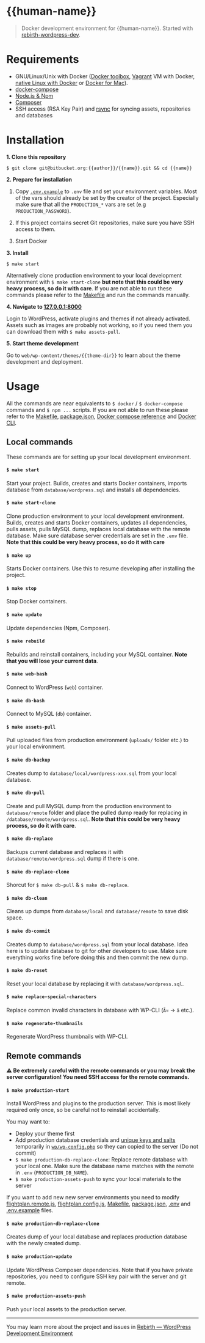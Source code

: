 # {{human-name}}

> Docker development environment for {{human-name}}. Started with [rebirth-wordpress-dev](https://github.com/joonasy/rebirth-wordpress-dev.git).

# Requirements

- GNU/Linux/Unix with Docker ([Docker toolbox](https://www.docker.com/products/docker-toolbox), [Vagrant](https://www.vagrantup.com/downloads.html) VM with Docker, [native Linux with Docker](http://docs.docker.com/linux/step_one/) or [Docker for Mac](https://docs.docker.com/docker-for-mac/)).
- [docker-compose](https://github.com/docker/compose)
- [Node.js & Npm](http://nodejs.org/)
- [Composer](https://getcomposer.org/)
- SSH access (RSA Key Pair) and [rsync](https://linux.die.net/man/1/rsync) for syncing assets, repositories and databases

# Installation

**1. Clone this repository**

```
$ git clone git@bitbucket.org:{{author}}/{{name}}.git && cd {{name}}
```

**2. Prepare for installation**

1. Copy [`.env.example`](.env.example) to `.env` file and set your environment variables. Most of the vars should already be set by the creator of the project. Especially make sure that all the `PRODUCTION_*` vars are set (e.g `PRODUCTION_PASSWORD`).

2. If this project contains secret Git repositories, make sure you have SSH access to them.

3. Start Docker

**3. Install**

```
$ make start
```

Alternatively clone production environment to your local development environment with `$ make start-clone` **but note that this could be very heavy process, so do it with care**. If you are not able to run these commands please refer to the [Makefile](Makefile) and run the commands manually.

**4. Navigate to [127.0.0.1:8000](http://127.0.0.1:8000)**

Login to WordPress, activate plugins and themes if not already activated. Assets such as images are probably not working, so if you need them you can download them with `$ make assets-pull`.

**5. Start theme development**

Go to `web/wp-content/themes/{{theme-dir}}` to learn about the theme development and deployment.

# Usage

All the commands are near equivalents to `$ docker` / `$ docker-compose` commands and `$ npm ...` scripts. If you are not able to run these please refer to the [Makefile](Makefile), [package.json](package.json), [Docker compose reference](https://docs.docker.com/compose/reference) and [Docker CLI](https://docs.docker.com/engine/reference/commandline/).

## Local commands

These commands are for setting up your local development environment.

#### `$ make start`

Start your project. Builds, creates and starts Docker containers, imports database from `database/wordpress.sql` and installs all dependencies.

#### `$ make start-clone`

Clone production environment to your local development environment. Builds, creates and starts Docker containers, updates all dependencies, pulls assets, pulls MySQL dump, replaces local database with the remote database. Make sure database server credentials are set in the `.env` file. **Note that this could be very heavy process, so do it with care**

#### `$ make up`

Starts Docker containers. Use this to resume developing after installing the project.

#### `$ make stop`

Stop Docker containers.

#### `$ make update`

Update dependencies (Npm, Composer).

#### `$ make rebuild`

Rebuilds and reinstall containers, including your MySQL container. **Note that you will lose your current data**.

#### `$ make web-bash`

Connect to WordPress (`web`) container.

#### `$ make db-bash`

Connect to MySQL (`db`) container.

#### `$ make assets-pull`

Pull uploaded files from production environment (`uploads/` folder etc.) to your local environment.

#### `$ make db-backup`

Creates dump to `database/local/wordpress-xxx.sql` from your local database.

#### `$ make db-pull`

Create and pull MySQL dump from the production environment to `database/remote` folder and place the pulled dump ready for replacing in `/database/remote/wordpress.sql`. **Note that this could be very heavy process, so do it with care**.

#### `$ make db-replace`

Backups current database and replaces it with `database/remote/wordpress.sql` dump if there is one.

#### `$ make db-replace-clone`

Shorcut for `$ make db-pull` & `$ make db-replace`.

#### `$ make db-clean`
  
Cleans up dumps from `database/local` and `database/remote` to save disk space.

#### `$ make db-commit`

Creates dump to `database/wordpress.sql` from your local database. Idea here is to update database to git for other developers to use. Make sure everything works fine before doing this and then commit the new dump.

#### `$ make db-reset`

Reset your local database by replacing it with `database/wordpress.sql`.

#### `$ make replace-special-characters`

Replace common invalid characters in database with WP-CLI (`Ã¤` -> `ä` etc.).

#### `$ make regenerate-thumbnails`

Regenerate WordPress thumbnails with WP-CLI.

## Remote commands

**:warning: Be extremely careful with the remote commands or you may break the server configuration! You need SSH access for the remote commands.**

#### `$ make production-start`

Install WordPress and plugins to the production server. This is most likely required only once, so be careful not to reinstall accidentally.

You may want to:

- Deploy your theme first
- Add production database credentials and [unique keys and salts](https://api.wordpress.org/secret-key/1.1/salt/) temporarily in [`wp/wp-config.php`](wp/wp-config.php) so they can copied to the server (Do not commit)
- `$ make production-db-replace-clone`: Replace remote database with your local one. Make sure the database name matches with the remote in `.env` (`PRODUCTION_DB_NAME`).
- `$ make production-assets-push` to sync your local materials to the server

If you want to add new new server environments you need to modify [flightplan.remote.js](flightplan.remote.js), [flightplan.config.js](flightplan.config.js), [Makefile](Makefile), [package.json](package.json), [.env](.env) and [.env.example](.env.example) files.

#### `$ make production-db-replace-clone`

Creates dump of your local database and replaces production database with the newly created dump.

#### `$ make production-update`

Update WordPress Composer dependencies. Note that if you have private repositories, you need to configure SSH key pair with the server and git remote.

#### `$ make production-assets-push`

Push your local assets to the production server.

---

You may learn more about the project and issues in [Rebirth — WordPress Development Environment](https://github.com/joonasy/rebirth-wordpress-dev)
